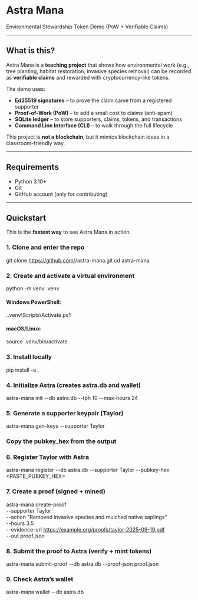 # Astra Mana
Environmental Stewardship Token Demo (PoW + Verifiable Claims)

---

## What is this?
Astra Mana is a **teaching project** that shows how environmental work 
(e.g., tree planting, habitat restoration, invasive species removal) 
can be recorded as **verifiable claims** and rewarded with 
cryptocurrency-like tokens.

The demo uses:

- **Ed25519 signatures** – to prove the claim came from a registered supporter
- **Proof-of-Work (PoW)** – to add a small cost to claims (anti-spam)
- **SQLite ledger** – to store supporters, claims, tokens, and transactions
- **Command Line Interface (CLI)** – to walk through the full lifecycle

This project is **not a blockchain**, but it mimics blockchain ideas 
in a classroom-friendly way.

---

## Requirements
- Python 3.10+
- Git
- GitHub account (only for contributing)

---

## Quickstart
This is the **fastest way** to see Astra Mana in action.

### 1. Clone and enter the repo
git clone https://github.com/<YOURNAME>/astra-mana.git
cd astra-mana

### 2. Create and activate a virtual environment
python -m venv .venv
#### Windows PowerShell:
.\.venv\Scripts\Activate.ps1
#### macOS/Linux:
source .venv/bin/activate

### 3. Install locally
pip install -e .

### 4. Initialize Astra (creates astra.db and wallet)
astra-mana init --db astra.db --tph 10 --max-hours 24

### 5. Generate a supporter keypair (Taylor)
astra-mana gen-keys --supporter Taylor
### Copy the pubkey_hex from the output

### 6. Register Taylor with Astra
astra-mana register --db astra.db --supporter Taylor --pubkey-hex <PASTE_PUBKEY_HEX>

### 7. Create a proof (signed + mined)
astra-mana create-proof \
  --supporter Taylor \
  --action "Removed invasive species and mulched native saplings" \
  --hours 3.5 \
  --evidence-uri https://example.org/proofs/taylor-2025-09-19.pdf \
  --out proof.json

### 8. Submit the proof to Astra (verify + mint tokens)
astra-mana submit-proof --db astra.db --proof-json proof.json

### 9. Check Astra’s wallet
astra-mana wallet --db astra.db
